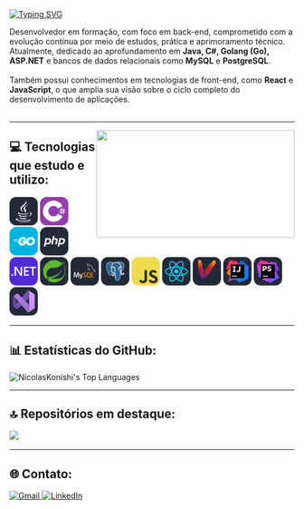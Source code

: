 <a align="center" href="https://git.io/typing-svg">
  <img src="https://readme-typing-svg.demolab.com?font=montserrat&weight=800&size=34&duration=4000&pause=1000&color=4700F7&random=false&width=435&lines=Hello+World!" alt="Typing SVG" />
</a>

Desenvolvedor em formação, com foco em back-end, comprometido com a evolução contínua por meio de estudos, prática e aprimoramento técnico.<br>
Atualmente, dedicado ao aprofundamento em <strong>Java, C#, Golang (Go), ASP.NET</strong> e bancos de dados relacionais como <strong>MySQL</strong> e <strong>PostgreSQL</strong>.<br><br>
Também possui conhecimentos em tecnologias de front-end, como <strong>React</strong> e <strong>JavaScript</strong>, o que amplia sua visão sobre o ciclo completo do desenvolvimento de aplicações.<br><br>
</p>


---

<img align="right" height="190" width="350" src="https://i.pinimg.com/originals/7a/e3/c7/7ae3c7ad104a968dc735871c0bf17608.gif">

## 💻 Tecnologias que estudo e utilizo:

<div align="left">

<img height="50" src="https://github.com/tandpfun/skill-icons/blob/main/icons/Java-Dark.svg" alt="Java"/>
<img height="50" src="https://github.com/tandpfun/skill-icons/blob/main/icons/CS.svg" alt="C#"/>
<img height="50" src="https://github.com/tandpfun/skill-icons/blob/main/icons/GoLang.svg" alt="Golang"/>
<img height="50" src="https://github.com/tandpfun/skill-icons/blob/main/icons/PHP-Dark.svg" alt="PHP"/>
<img height="50" src="https://github.com/tandpfun/skill-icons/blob/main/icons/DotNet.svg" alt=".NET"/>
<img height="50" src="https://github.com/tandpfun/skill-icons/blob/main/icons/Spring-Dark.svg" alt="Spring"/>
<img height="50" src="https://github.com/tandpfun/skill-icons/blob/main/icons/MySQL-Dark.svg" alt="MySQL"/>
<img height="50" src="https://github.com/tandpfun/skill-icons/blob/main/icons/PostgreSQL-Dark.svg" alt="PostgreSQL"/>
<img height="50" src="https://github.com/tandpfun/skill-icons/blob/main/icons/JavaScript.svg" alt="JavaScript"/>
<img height="50" src="https://github.com/tandpfun/skill-icons/blob/main/icons/React-Dark.svg" alt="React"/>
<img height="50" src="https://github.com/tandpfun/skill-icons/blob/main/icons/Maven-Dark.svg" alt="Maven"/>
<img height="50" src="https://github.com/tandpfun/skill-icons/blob/main/icons/Idea-Dark.svg" alt="IntelliJ"/>
<img height="50" src="https://github.com/tandpfun/skill-icons/blob/main/icons/PhpStorm-Dark.svg" alt="PhpStorm"/>

<img height="50" src="https://github.com/tandpfun/skill-icons/blob/main/icons/VisualStudio-Dark.svg" alt="Visual Studio"/>

</div>


---

## 📊 Estatísticas do GitHub:

<div align="left">
  
![NicolasKonishi's Top Languages](https://github-readme-stats.vercel.app/api/top-langs/?username=NicolasKonishi&theme=vue-dark&show_icons=true&hide_border=false&layout=compact)



</div>

---

## 🔝 Repositórios em destaque:

![](https://github-contributor-stats.vercel.app/api?username=NicolaskOnishi&limit=5&theme=tokyonight&combine_all_yearly_contributions=true)

---

## 🌐 Contato:

<a href="mailto:kenzonicolas8@gmail.com" target="_blank">
  <img src="https://img.shields.io/badge/Gmail-%23333?style=for-the-badge&logo=gmail&logoColor=white" alt="Gmail">
</a>
<a href="https://www.linkedin.com/in/nicolas-onishi-b893b6212/" target="_blank">
  <img src="https://img.shields.io/badge/LinkedIn-%230077B5?style=for-the-badge&logo=linkedin&logoColor=white" alt="LinkedIn">
</a>
